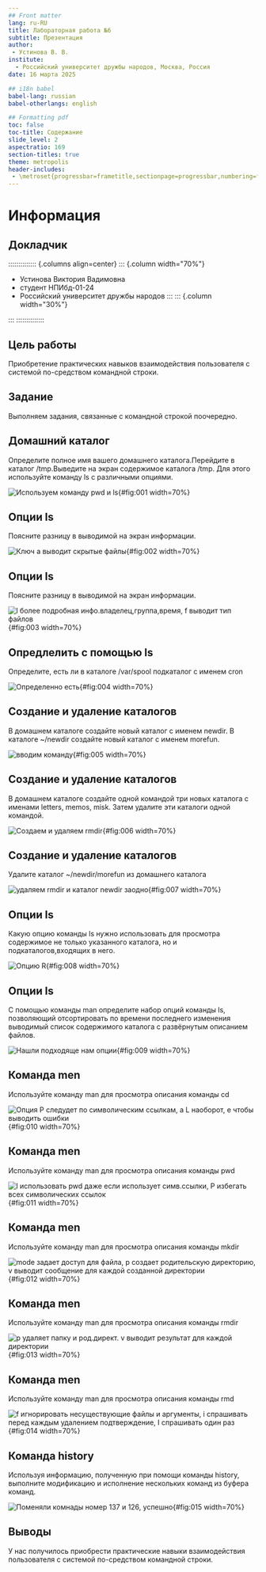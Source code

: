 ```yaml
---
## Front matter
lang: ru-RU
title: Лабораторная работа №6
subtitle: Презентация
author:
 - Устинова В. В.
institute:
  - Российский университет дружбы народов, Москва, Россия
date: 16 марта 2025

## i18n babel
babel-lang: russian
babel-otherlangs: english

## Formatting pdf
toc: false
toc-title: Содержание
slide_level: 2
aspectratio: 169
section-titles: true
theme: metropolis
header-includes:
 - \metroset{progressbar=frametitle,sectionpage=progressbar,numbering=fraction}
---
```


# Информация

## Докладчик

:::::::::::::: {.columns align=center}
::: {.column width="70%"}

  * Устинова Виктория Вадимовна
  * студент НПИбд-01-24
  * Российский университет дружбы народов
:::
::: {.column width="30%"}



:::
::::::::::::::

## Цель работы

Приобретение практических навыков взаимодействия пользователя с системой по-средством командной строки.

## Задание

Выполняем задания, связанные с командной строкой поочередно.

## Домашний каталог

Определите полное имя вашего домашнего каталога.Перейдите в каталог /tmp.Выведите на экран содержимое каталога /tmp. Для этого используйте команду ls с различными опциями. 

![Используем команду pwd и ls](image/1.jpg){#fig:001 width=70%}

## Опции ls 

Поясните разницу в выводимой на экран информации.

![Ключ а выводит скрытые файлы](image/2.jpg){#fig:002 width=70%}

## Опции ls 

Поясните разницу в выводимой на экран информации.

![l более подробная инфо.владелец,группа,время, f выводит тип файлов](image/3.jpg){#fig:003 width=70%}

## Опредлелить с помощью ls 

Определите, есть ли в каталоге /var/spool подкаталог с именем cron

![Определенно есть](image/4.jpg){#fig:004 width=70%}

## Создание и удаление каталогов

В домашнем каталоге создайте новый каталог с именем newdir. В каталоге ~/newdir создайте новый каталог с именем morefun.

![вводим команду](image/5.jpg){#fig:005 width=70%}

## Создание и удаление каталогов

В домашнем каталоге создайте одной командой три новых каталога с именами letters, memos, misk. Затем удалите эти каталоги одной командой.

![Создаем и удаляем rmdir](image/6.jpg){#fig:006 width=70%}

## Создание и удаление каталогов

Удалите каталог ~/newdir/morefun из домашнего каталога

![удаляем rmdir и каталог newdir заодно](image/7.jpg){#fig:007 width=70%}

## Опции ls

Какую опцию команды ls нужно использовать для просмотра содержимое не только указанного каталога, но и подкаталогов,входящих в него.

![Опцию R](image/8.jpg){#fig:008 width=70%}

## Опции ls

С помощью команды man определите набор опций команды ls, позволяющий отсортировать по времени последнего изменения выводимый список содержимого каталога с развёрнутым описанием файлов.

![Нашли подходяще нам опции](image/9.jpg){#fig:009 width=70%}

## Команда men 

Используйте команду man для просмотра описания команды cd

![Опция P следудет по символическим ссылкам, a L наоборот, е чтобы выводить ошибки](image/10.jpg){#fig:010 width=70%}

## Команда men 

Используйте команду man для просмотра описания команды pwd

![l использовать pwd даже если использует симв.ссылки, P избегать всех символических ссылок](image/11.jpg){#fig:011 width=70%}

## Команда men 

Используйте команду man для просмотра описания команды mkdir

![mode задает доступ для файла, p создает родительскую директорию, v выводит сообщение для каждой созданной директории](image/12.jpg){#fig:012 width=70%}

## Команда men 

Используйте команду man для просмотра описания команды rmdir

![p удаляет папку и род.директ. v выводит результат для каждой директории](image/13.jpg){#fig:013 width=70%}

## Команда men 

Используйте команду man для просмотра описания команды rmd

![f игнорировать несуществующие файлы и аргументы, i спрашивать перед каждым удалением подтверждение, I спрашивать один раз](image/14.jpg){#fig:014 width=70%}

## Команда history

Используя информацию, полученную при помощи команды history, выполните модификацию и исполнение нескольких команд из буфера команд.

![Поменяли комнады номер 137 и 126, успешно](image/15.jpg){#fig:015 width=70%}

## Выводы

У нас получилось приобрести практические навыки взаимодействия пользователя с системой по-средством командной строки.


